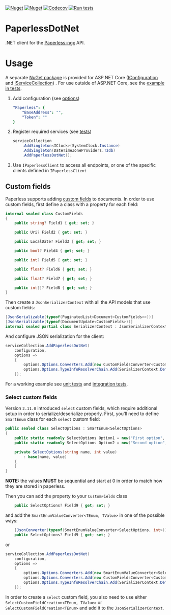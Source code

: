 [![Nuget](https://img.shields.io/nuget/v/VMelnalksnis.PaperlessDotNet?label=PaperlessDotNet)](https://www.nuget.org/packages/VMelnalksnis.PaperlessDotNet/)
[![Nuget](https://img.shields.io/nuget/v/VMelnalksnis.PaperlessDotNet.DependencyInjection?label=PaperlessDotNet.DependencyInjection)](https://www.nuget.org/packages/VMelnalksnis.PaperlessDotNet.DependencyInjection/)
[![Codecov](https://img.shields.io/codecov/c/github/VMelnalksnis/PaperlessDotNet)](https://app.codecov.io/gh/VMelnalksnis/PaperlessDotNet)
[![Run tests](https://github.com/VMelnalksnis/PaperlessDotNet/actions/workflows/test.yml/badge.svg?branch=master)](https://github.com/VMelnalksnis/PaperlessDotNet/actions/workflows/test.yml?query=branch%3Amaster)

# PaperlessDotNet

.NET client for the [Paperless-ngx](https://github.com/paperless-ngx/paperless-ngx) API.

# Usage

A separate [NuGet package](https://www.nuget.org/packages/VMelnalksnis.PaperlessDotNet.DependencyInjection/)
is provided for ASP.NET Core
([IConfiguration](https://docs.microsoft.com/en-us/dotnet/api/microsoft.extensions.configuration.iconfiguration)
and [IServiceCollection](https://docs.microsoft.com/en-us/dotnet/api/microsoft.extensions.dependencyinjection.iservicecollection))
.
For use outside of ASP.NET Core, see the
[example in tests](tests/VMelnalksnis.PaperlessDotNet.Tests.Integration/MinimalExampleTests.cs).

1. Add configuration (see [options](source/VMelnalksnis.PaperlessDotNet.DependencyInjection/PaperlessOptions.cs))
   ```yaml
   "Paperless": {
       "BaseAddress": "",
       "Token": ""
   }
   ```

2. Register required services (see [tests](tests/VMelnalksnis.PaperlessDotNet.DependencyInjection.Tests/ServiceCollectionExtensionsTests.cs))
   ```csharp
   serviceCollection
       .AddSingleton<IClock>(SystemClock.Instance)
       .AddSingleton(DateTimeZoneProviders.Tzdb)
       .AddPaperlessDotNet();
   ```

3. Use `IPaperlessClient` to access all endpoints, or one of the specific clients defined in `IPaperlessClient`

## Custom fields

Paperless supports adding [custom fields](https://docs.paperless-ngx.com/usage/#custom-fields) to documents.
In order to use custom fields, first define a class with a property for each field:

```csharp
internal sealed class CustomFields
{
    public string? Field1 { get; set; }

    public Uri? Field2 { get; set; }

    public LocalDate? Field3 { get; set; }

    public bool? Field4 { get; set; }

    public int? Field5 { get; set; }

    public float? Field6 { get; set; }

    public float? Field7 { get; set; }

    public int[]? Field8 { get; set; }
}
```

Then create a `JsonSerializerContext` with all the API models that use custom fields:

```csharp
[JsonSerializable(typeof(PaginatedList<Document<CustomFields>>))]
[JsonSerializable(typeof(DocumentUpdate<CustomFields>))]
internal sealed partial class SerializerContext : JsonSerializerContext;
```

And configure JSON serialization for the client:

```csharp
serviceCollection.AddPaperlessDotNet(
    configuration,
    options =>
    {
        options.Options.Converters.Add(new CustomFieldsConverter<CustomFields>(options));
        options.Options.TypeInfoResolverChain.Add(SerializerContext.Default);
    });
```

For a working example
see [unit tests](tests/VMelnalksnis.PaperlessDotNet.Tests/Serialization/CustomFieldConverterTests.cs)
and [integration tests](tests/VMelnalksnis.PaperlessDotNet.Tests.Integration/Documents/DocumentClientTests.cs).

### Select custom fields
Version `2.11.0` introduced `select` custom fields, which require additional setup in order to serialize/deserialize properly.
First, you'll need to define `SmartEnum` class for each `select` custom field:
```csharp
public sealed class SelectOptions : SmartEnum<SelectOptions>
{
    public static readonly SelectOptions Option1 = new("First option", 0);
    public static readonly SelectOptions Option2 = new("Second option", 1);

    private SelectOptions(string name, int value)
        : base(name, value)
    {
    }
}
```
**NOTE:** the values **MUST** be sequential and start at 0 in order to match how they are stored in paperless.

Then you can add the property to your `CustomFields` class
```csharp
    public SelectOptions? Field9 { get; set; }
```
and add the `SmartEnumValueConverter<TEnum, TValue>` in one of the possible ways:
```csharp
    [JsonConverter(typeof(SmartEnumValueConverter<SelectOptions, int>))]
    public SelectOptions? Field9 { get; set; }
```
or
```csharp
serviceCollection.AddPaperlessDotNet(
    configuration,
    options =>
    {
        options.Options.Converters.Add(new SmartEnumValueConverter<SelectOptions, int>())
        options.Options.Converters.Add(new CustomFieldsConverter<CustomFields>(options));
        options.Options.TypeInfoResolverChain.Add(SerializerContext.Default);
    });
```

In order to create a `select` custom field, you also need to use 
either `SelectCustomFieldCreation<TEnum, TValue>` or `SelectCustomFieldCreation<TEnum>` and add it to the `JsonSerializerContext`. 
